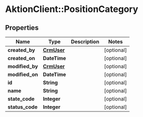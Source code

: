 # AktionClient::PositionCategory

## Properties
Name | Type | Description | Notes
------------ | ------------- | ------------- | -------------
**created_by** | [**CrmUser**](CrmUser.md) |  | [optional] 
**created_on** | **DateTime** |  | [optional] 
**modified_by** | [**CrmUser**](CrmUser.md) |  | [optional] 
**modified_on** | **DateTime** |  | [optional] 
**id** | **String** |  | [optional] 
**name** | **String** |  | [optional] 
**state_code** | **Integer** |  | [optional] 
**status_code** | **Integer** |  | [optional] 


